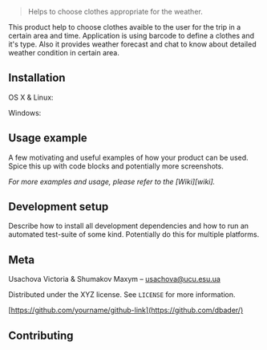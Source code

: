 > Helps to choose clothes appropriate for the weather.



This product help to choose clothes avaible to the user for the trip in a certain area and time.
Application is using barcode to define a clothes and it's type. Also it provides weather forecast 
and chat to know about detailed weather condition in certain area.

## Installation

OS X & Linux:



Windows:


## Usage example

A few motivating and useful examples of how your product can be used. Spice this up with code blocks and potentially more screenshots.

_For more examples and usage, please refer to the [Wiki][wiki]._

## Development setup

Describe how to install all development dependencies and how to run an automated test-suite of some kind. Potentially do this for multiple platforms.

## Meta

Usachova Victoria & Shumakov Maxym –  usachova@ucu.esu.ua

Distributed under the XYZ license. See ``LICENSE`` for more information.

[https://github.com/yourname/github-link](https://github.com/dbader/)

## Contributing
